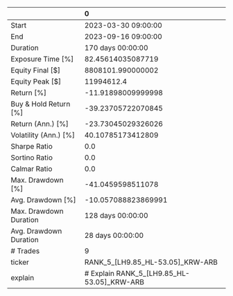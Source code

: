 |                        | 0                                          |
|:-----------------------|:-------------------------------------------|
| Start                  | 2023-03-30 09:00:00                        |
| End                    | 2023-09-16 09:00:00                        |
| Duration               | 170 days 00:00:00                          |
| Exposure Time [%]      | 82.45614035087719                          |
| Equity Final [$]       | 8808101.990000002                          |
| Equity Peak [$]        | 11994612.4                                 |
| Return [%]             | -11.91898009999998                         |
| Buy & Hold Return [%]  | -39.23705722070845                         |
| Return (Ann.) [%]      | -23.73045029326026                         |
| Volatility (Ann.) [%]  | 40.10785173412809                          |
| Sharpe Ratio           | 0.0                                        |
| Sortino Ratio          | 0.0                                        |
| Calmar Ratio           | 0.0                                        |
| Max. Drawdown [%]      | -41.0459598511078                          |
| Avg. Drawdown [%]      | -10.057088823869991                        |
| Max. Drawdown Duration | 128 days 00:00:00                          |
| Avg. Drawdown Duration | 28 days 00:00:00                           |
| # Trades               | 9                                          |
| ticker                 | RANK_5_[LH9.85_HL-53.05]_KRW-ARB           |
| explain                | # Explain RANK_5_[LH9.85_HL-53.05]_KRW-ARB |